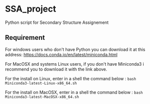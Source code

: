 # SSA_project
Python script for Secondary Structure Assignement
## Requirement
For windows users who don't have Python you can download it at this address: https://docs.conda.io/en/latest/miniconda.html

For MacOSX and systems Linux users, if you don't have Miniconda3 i recommend you to download it with the link above.

For the install on Linux, enter in a shell the command below : `bash Miniconda3-latest-Linux-x86_64.sh`

For the install on MacOSX, enter in a shell the command below : `bash Miniconda3-latest-MacOSX-x86_64.sh`


